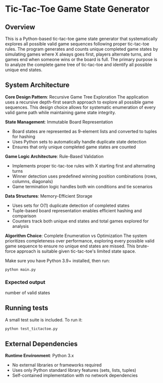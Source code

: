 # Tic-Tac-Toe Game State Generator

## Overview

This is a Python-based tic-tac-toe game state generator that systematically explores all possible valid game sequences following proper tic-tac-toe rules. The program generates and counts unique completed game states by simulating games where X always goes first, players alternate turns, and games end when someone wins or the board is full. The primary purpose is to analyze the complete game tree of tic-tac-toe and identify all possible unique end states.

## System Architecture

**Core Design Pattern**: Recursive Game Tree Exploration
The application uses a recursive depth-first search approach to explore all possible game sequences. This design choice allows for systematic enumeration of every valid game path while maintaining game state integrity.

**State Management**: Immutable Board Representation
- Board states are represented as 9-element lists and converted to tuples for hashing
- Uses Python sets to automatically handle duplicate state detection
- Ensures that only unique completed game states are counted

**Game Logic Architecture**: Rule-Based Validation
- Implements proper tic-tac-toe rules with X starting first and alternating turns
- Winner detection uses predefined winning position combinations (rows, columns, diagonals)
- Game termination logic handles both win conditions and tie scenarios

**Data Structures**: Memory-Efficient Storage
- Uses sets for O(1) duplicate detection of completed states
- Tuple-based board representation enables efficient hashing and comparison
- Counters track both unique end states and total games explored for analysis

**Algorithm Choice**: Complete Enumeration vs Optimization
The system prioritizes completeness over performance, exploring every possible valid game sequence to ensure no unique end states are missed. This brute-force approach is suitable given tic-tac-toe's limited state space.

Make sure you have Python 3.9+ installed, then run:

```bash
python main.py
```

### Expected output
number of valid states


## Running tests

A small test suite is included. To run it:

```bash
python test_tictactoe.py
```

## External Dependencies

**Runtime Environment**: Python 3.x
- No external libraries or frameworks required
- Uses only Python standard library features (sets, lists, tuples)
- Self-contained implementation with no network dependencies
